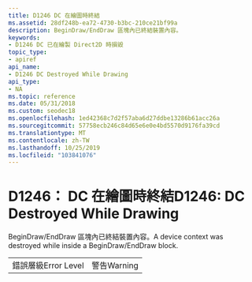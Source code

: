 ```yaml
---
title: D1246 DC 在繪圖時終結
ms.assetid: 28df248b-ea72-4730-b3bc-210ce21bf99a
description: BeginDraw/EndDraw 區塊內已終結裝置內容。
keywords:
- D1246 DC 已在繪製 Direct2D 時損毀
topic_type:
- apiref
api_name:
- D1246 DC Destroyed While Drawing
api_type:
- NA
ms.topic: reference
ms.date: 05/31/2018
ms.custom: seodec18
ms.openlocfilehash: 1ed42368c7d2f57aba6d27ddbe13286b61acc26a
ms.sourcegitcommit: 57758ecb246c84d65e6e0e4bd5570d9176fa39cd
ms.translationtype: MT
ms.contentlocale: zh-TW
ms.lasthandoff: 10/25/2019
ms.locfileid: "103841076"
---
```

# <a name="d1246-dc-destroyed-while-drawing"></a><span data-ttu-id="750e3-104">D1246： DC 在繪圖時終結</span><span class="sxs-lookup"><span data-stu-id="750e3-104">D1246: DC Destroyed While Drawing</span></span>

<span data-ttu-id="750e3-105">BeginDraw/EndDraw 區塊內已終結裝置內容。</span><span class="sxs-lookup"><span data-stu-id="750e3-105">A device context was destroyed while inside a BeginDraw/EndDraw block.</span></span>



|             |         |
|-------------|---------|
| <span data-ttu-id="750e3-106">錯誤層級</span><span class="sxs-lookup"><span data-stu-id="750e3-106">Error Level</span></span> | <span data-ttu-id="750e3-107">警告</span><span class="sxs-lookup"><span data-stu-id="750e3-107">Warning</span></span> |



 

 

 




